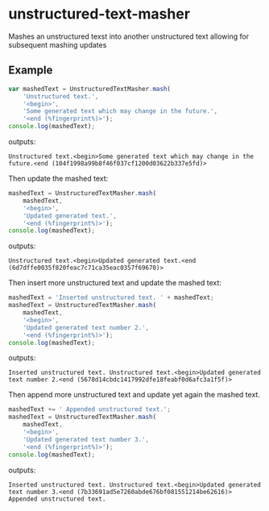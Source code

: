 # unstructured-text-masher

Mashes an unstructured texst into another unstructured text allowing for subsequent mashing updates

## Example

```js
var mashedText = UnstructuredTextMasher.mash(
    'Unstructured text.',
    '<begin>',
    'Some generated text which may change in the future.',
    '<end (%fingerprint%)>');
console.log(mashedText);
```

outputs:

```text
Unstructured text.<begin>Some generated text which may change in the future.<end (104f1998a99b8f46f037cf1200d03622b337e5fd)>
```

Then update the mashed text:

```js
mashedText = UnstructuredTextMasher.mash(
    mashedText,
    '<begin>',
    'Updated generated text.',
    '<end (%fingerprint%)>');
console.log(mashedText);
```

outputs:

```text
Unstructured text.<begin>Updated generated text.<end (6d7dffe0035f820feac7c71ca35eac0357f69670)>
```

Then insert more unstructured text and update the mashed text:

```js
mashedText = 'Inserted unstructured text. ' + mashedText;
mashedText = UnstructuredTextMasher.mash(
    mashedText,
    '<begin>',
    'Updated generated text number 2.',
    '<end (%fingerprint%)>');
console.log(mashedText);
```

outputs:

```text
Inserted unstructured text. Unstructured text.<begin>Updated generated text number 2.<end (5678d14cbdc1417992dfe18feabf0d6afc3a1f5f)>
```

Then append more unstructured text and update yet again the mashed text.

```js
mashedText += ' Appended unstructured text.';
mashedText = UnstructuredTextMasher.mash(
    mashedText,
    '<begin>',
    'Updated generated text number 3.',
    '<end (%fingerprint%)>');
console.log(mashedText);
```

outputs:

```text
Inserted unstructured text. Unstructured text.<begin>Updated generated text number 3.<end (7b33691ad5e7260abde676bf081551214be62616)> Appended unstructured text.
```
